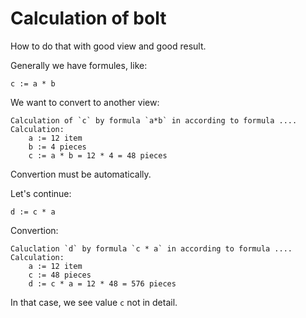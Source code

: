 # Calculation of bolt

How to do that with good view and good result.

Generally we have formules, like:
```
c := a * b
```
We want to convert to another view:
```
Calculation of `c` by formula `a*b` in according to formula ....
Calculation: 
	a := 12 item
	b := 4 pieces
	c := a * b = 12 * 4 = 48 pieces
```
Convertion must be automatically.

Let's continue:
```
d := c * a
```
Convertion:
```
Caluclation `d` by formula `c * a` in according to formula ....
Calculation:
	a := 12 item
	c := 48 pieces
	d := c * a = 12 * 48 = 576 pieces
```
In that case, we see value `c` not in detail.

